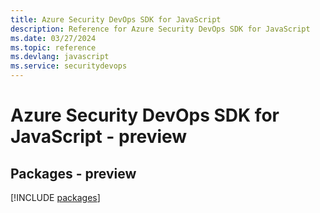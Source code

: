 ```yaml
---
title: Azure Security DevOps SDK for JavaScript
description: Reference for Azure Security DevOps SDK for JavaScript
ms.date: 03/27/2024
ms.topic: reference
ms.devlang: javascript
ms.service: securitydevops
---
```

# Azure Security DevOps SDK for JavaScript - preview
## Packages - preview
[!INCLUDE [packages](security-devops-index.md)]